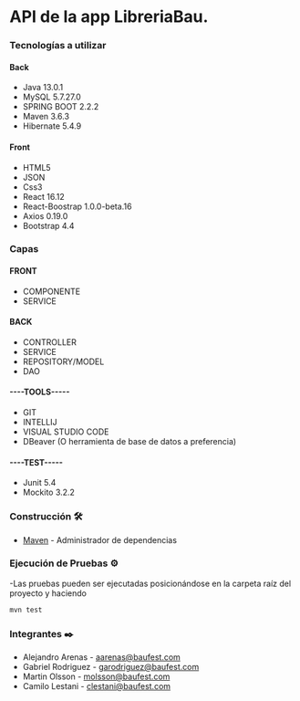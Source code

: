 # API de la app LibreriaBau. 

### Tecnologías a utilizar

#### Back
- Java 13.0.1
- MySQL 5.7.27.0
- SPRING BOOT 2.2.2
- Maven 3.6.3
- Hibernate 5.4.9

#### Front
 - HTML5
 - JSON
 - Css3
 - React 16.12
 - React-Boostrap 1.0.0-beta.16
 - Axios 0.19.0
 - Bootstrap 4.4
 
### Capas

#### FRONT
- COMPONENTE
- SERVICE

#### BACK
- CONTROLLER
- SERVICE
- REPOSITORY/MODEL
- DAO

#### ----TOOLS-----
- GIT
- INTELLIJ
- VISUAL STUDIO CODE
- DBeaver (O herramienta de base de datos a preferencia)

#### ----TEST-----
- Junit 5.4
- Mockito 3.2.2

### Construcción 🛠️
* [Maven](https://maven.apache.org/) - Administrador de dependencias

### Ejecución de Pruebas ⚙️
-Las pruebas pueden ser ejecutadas posicionándose en la carpeta raíz del proyecto y haciendo 
   ```bash
mvn test
```

### Integrantes ✒️

- Alejandro Arenas - aarenas@baufest.com
- Gabriel Rodriguez - garodriguez@baufest.com
- Martin Olsson - molsson@baufest.com
- Camilo Lestani - clestani@baufest.com
